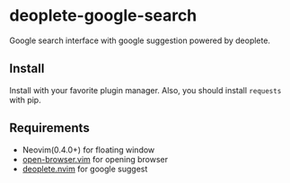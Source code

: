 # deoplete-google-search
Google search interface with google suggestion powered by deoplete.

## Install
Install with your favorite plugin manager.
Also, you should install `requests` with pip.

## Requirements
- Neovim(0.4.0+) for floating window
- [open-browser.vim](https://github.com/tyru/open-browser.vim) for opening browser
- [deoplete.nvim](https://github.com/Shougo/deoplete.nvim) for google suggest
